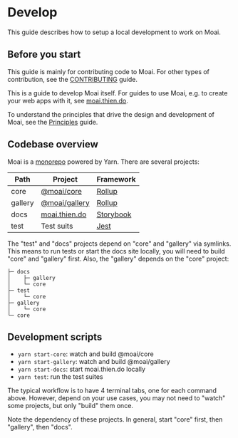 # Develop

This guide describes how to setup a local development to work on Moai.

## Before you start

This guide is mainly for contributing code to Moai. For other types of contribution, see the [CONTRIBUTING](./CONTRIBUTING.md) guide.

This is a guide to develop Moai itself. For guides to use Moai, e.g. to create your web apps with it, see [moai.thien.do](https://moai.thien.do).

To understand the principles that drive the design and development of Moai, see the [Principles](https://moai.thien.do/?path=/docs/intro-principles--page) guide.

## Codebase overview

Moai is a [monorepo](https://classic.yarnpkg.com/en/docs/workspaces/) powered by Yarn. There are several projects:

| Path    | Project         | Framework   |
| ------- | --------------- | ----------- |
| core    | [@moai/core]    | [Rollup]    |
| gallery | [@moai/gallery] | [Rollup]    |
| docs    | [moai.thien.do] | [Storybook] |
| test    | Test suits      | [Jest]      |

The "test" and "docs" projects depend on "core" and "gallery" via symlinks. This means to run tests or start the docs site locally, you will need to build "core" and "gallery" first. Also, the "gallery" depends on the "core" project:

```
├─ docs
│    ├─ gallery
│    └─ core
├─ test
│    └─ core
├─ gallery
│    └─ core
└─ core
```

[@moai/core]: https://www.npmjs.com/package/@moai/core
[@moai/gallery]: https://www.npmjs.com/package/@moai/gallery
[moai.thien.do]: https://moai.thien.do
[storybook]: https://storybook.js.org
[jest]: https://jestjs.io
[next.js]: https://nextjs.org
[rollup]: https://rollupjs.org/guide/en/

## Development scripts

-   `yarn start-core`: watch and build @moai/core
-   `yarn start-gallery`: watch and build @moai/gallery
-   `yarn start-docs`: start moai.thien.do locally
-   `yarn test`: run the test suites

The typical workflow is to have 4 terminal tabs, one for each command above. However, depend on your use cases, you may not need to "watch" some projects, but only "build" them once.

Note the dependency of these projects. In general, start "core" first, then "gallery", then "docs".
